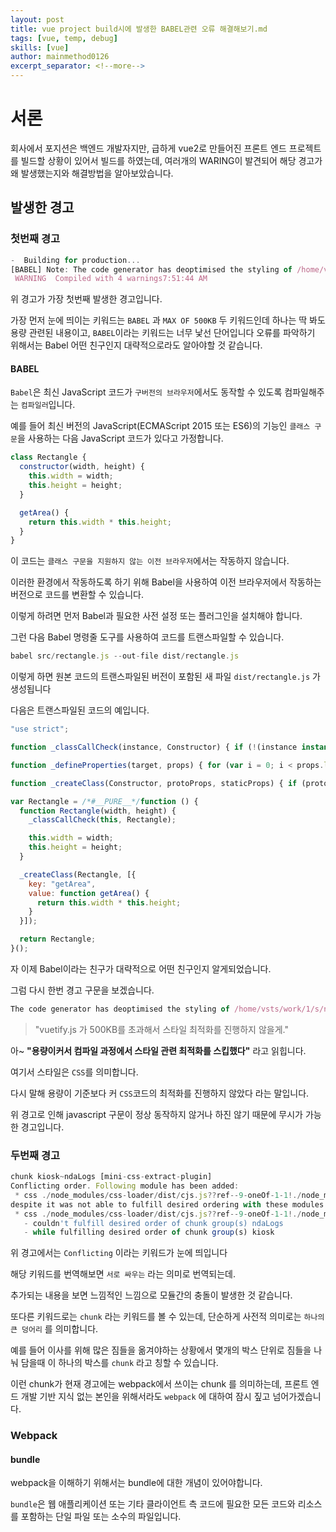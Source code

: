 ```yaml
---
layout: post
title: vue project build시에 발생한 BABEL관련 오류 해결해보기.md
tags: [vue, temp, debug]
skills: [vue]
author: mainmethod0126
excerpt_separator: <!--more-->
---
```


# 서론

회사에서 포지션은 백엔드 개발자지만, 급하게 vue2로 만들어진 프론트 엔드 프로젝트를 빌드할 상황이 있어서 빌드를 하였는데, 여러개의 WARING이 발견되어 해당 경고가 왜 발생했는지와 해결방법을 알아보았습니다.

## 발생한 경고

### 첫번째 경고

```js
-  Building for production...
[BABEL] Note: The code generator has deoptimised the styling of /home/vsts/work/1/s/node_modules/vuetify/dist/vuetify.js as it exceeds the max of 500KB.
 WARNING  Compiled with 4 warnings7:51:44 AM
```

위 경고가 가장 첫번째 발생한 경고입니다.

가장 먼저 눈에 띄이는 키워드는 `BABEL` 과 `MAX OF 500KB` 두 키워드인데 하나는 딱 봐도 용량 관련된 내용이고,  `BABEL`이라는 키워드는 너무 낯선 단어입니다 오류를 파악하기 위해서는 Babel 어떤 친구인지 대략적으로라도 알아야할 것 같습니다.

#### BABEL

`Babel`은 최신 JavaScript 코드가 `구버전의 브라우저`에서도 동작할 수 있도록 컴파일해주는 `컴파일러`입니다.

예를 들어 최신 버전의 JavaScript(ECMAScript 2015 또는 ES6)의 기능인 `클래스 구문`을 사용하는 다음 JavaScript 코드가 있다고 가정합니다.

```js
class Rectangle {
  constructor(width, height) {
    this.width = width;
    this.height = height;
  }

  getArea() {
    return this.width * this.height;
  }
}

```

이 코드는 `클래스 구문을 지원하지 않는 이전 브라우저`에서는 작동하지 않습니다.

이러한 환경에서 작동하도록 하기 위해 Babel을 사용하여 이전 브라우저에서 작동하는 버전으로 코드를 변환할 수 있습니다.

이렇게 하려면 먼저 Babel과 필요한 사전 설정 또는 플러그인을 설치해야 합니다.

그런 다음 Babel 명령줄 도구를 사용하여 코드를 트랜스파일할 수 있습니다.

```js
babel src/rectangle.js --out-file dist/rectangle.js
```

이렇게 하면 원본 코드의 트랜스파일된 버전이 포함된 새 파일 `dist/rectangle.js` 가 생성됩니다

다음은 트랜스파일된 코드의 예입니다.

```js
"use strict";

function _classCallCheck(instance, Constructor) { if (!(instance instanceof Constructor)) { throw new TypeError("Cannot call a class as a function"); } }

function _defineProperties(target, props) { for (var i = 0; i < props.length; i++) { var descriptor = props[i]; descriptor.enumerable = descriptor.enumerable || false; descriptor.configurable = true; if ("value" in descriptor) descriptor.writable = true; Object.defineProperty(target, descriptor.key, descriptor); } }

function _createClass(Constructor, protoProps, staticProps) { if (protoProps) _defineProperties(Constructor.prototype, protoProps); if (staticProps) _defineProperties(Constructor, staticProps); return Constructor; }

var Rectangle = /*#__PURE__*/function () {
  function Rectangle(width, height) {
    _classCallCheck(this, Rectangle);

    this.width = width;
    this.height = height;
  }

  _createClass(Rectangle, [{
    key: "getArea",
    value: function getArea() {
      return this.width * this.height;
    }
  }]);

  return Rectangle;
}();
```

자 이제 Babel이라는 친구가 대략적으로 어떤 친구인지 알게되었습니다.

그럼 다시 한번 경고 구문을 보겠습니다.

```js
The code generator has deoptimised the styling of /home/vsts/work/1/s/node_modules/vuetify/dist/vuetify.js as it exceeds the max of 500KB.
```

> "vuetify.js 가 500KB를 초과해서 스타일 최적화를 진행하지 않을게."

아~ **"용량이커서 컴파일 과정에서 스타일 관련 최적화를 스킵했다"** 라고 읽힙니다.

여기서 스타일은 `CSS`를 의미합니다.

다시 말해 용량이 기준보다 커 `CSS`코드의 최적화를 진행하지 않았다 라는 말입니다.

위 경고로 인해 javascript 구문이 정상 동작하지 않거나 하진 않기 때문에 무시가 가능한 경고입니다.

### 두번째 경고

```js
chunk kiosk~ndaLogs [mini-css-extract-plugin]
Conflicting order. Following module has been added:
 * css ./node_modules/css-loader/dist/cjs.js??ref--9-oneOf-1-1!./node_modules/vue-loader/lib/loaders/stylePostLoader.js!./node_modules/postcss-loader/src??ref--9-oneOf-1-2!./node_modules/sass-loader/dist/cjs.js??ref--9-oneOf-1-3!./node_modules/cache-loader/dist/cjs.js??ref--1-0!./node_modules/vue-loader/lib??vue-loader-options!./src/components/modal/Paging.vue?vue&type=style&index=0&id=7d6372a3&prod&lang=scss&scoped=true&
despite it was not able to fulfill desired ordering with these modules:
 * css ./node_modules/css-loader/dist/cjs.js??ref--9-oneOf-1-1!./node_modules/vue-loader/lib/loaders/stylePostLoader.js!./node_modules/postcss-loader/src??ref--9-oneOf-1-2!./node_modules/sass-loader/dist/cjs.js??ref--9-oneOf-1-3!./node_modules/cache-loader/dist/cjs.js??ref--1-0!./node_modules/vue-loader/lib??vue-loader-options!./src/components/modal/Gallery.vue?vue&type=style&index=0&id=bf858768&prod&lang=scss&scoped=true&
   - couldn't fulfill desired order of chunk group(s) ndaLogs
   - while fulfilling desired order of chunk group(s) kiosk
```

위 경고에서는 `Conflicting` 이라는 키워드가 눈에 띄입니다

해당 키워드를 번역해보면 `서로 싸우는` 라는 의미로 번역되는데.

추가되는 내용을 보면 느낌적인 느낌으로 모듈간의 충돌이 발생한 것 같습니다.

또다른 키워드로는 `chunk` 라는 키워드를 볼 수 있는데, 단순하게 사전적 의미로는 `하나의 큰 덩어리` 를 의미합니다.

예를 들어 이사를 위해 많은 짐들을 옮겨야하는 상황에서 몇개의 박스 단위로 짐들을 나눠 담을때 이 하나의 박스를 `chunk` 라고 칭할 수 있습니다.

이런 chunk가 현재 경고에는 webpack에서 쓰이는 chunk 를 의미하는데, 프론트 엔드 개발 기반 지식 없는 본인을 위해서라도 `webpack` 에 대하여 잠시 짚고 넘어가겠습니다.

### Webpack

#### bundle

webpack을 이해하기 위해서는 bundle에 대한 개념이 있어야합니다.

`bundle`은 웹 애플리케이션 또는 기타 클라이언트 측 코드에 필요한 모든 코드와 리소스를 포함하는 단일 파일 또는 소수의 파일입니다. 

